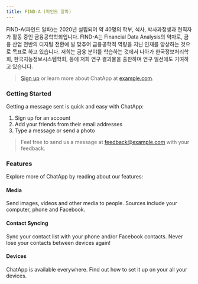 ```yaml
---
title: FIND-A (파인드 알파)
---
```


FIND-A(파인드 알파)는 2020년 설립되어 약 40명의 학부, 석사, 박사과정생과 현직자가 활동 중인 금융공학학회입니다. FIND-A는 Financial Data Analysis의 약자로, 금융 산업 전반의 디지털 전환에 발 맞추어 금융공학적 역량을 지닌 인재를 양상하는 것으로 목표로 하고 있습니다. 저희는 금융 분야를 학습하는 것에서 나아가 한국정보처리학회, 한국지능정보시스템학회, 등에 저희 연구 결과물을 출판하며 연구 일선에도 기여하고 있습니다. 

> [Sign up](http://example.com/signup) or learn more about ChatApp at [example.com](http://example.com/).

### Getting Started

Getting a message sent is quick and easy with ChatApp:

1. Sign up for an account
2. Add your friends from their email addresses
3. Type a message or send a photo

> Feel free to send us a message at [feedback@example.com](mailto:feedback@example.com) with your feedback.

### Features

Explore more of ChatApp by reading about our features:

#### Media

Send images, videos and other media to people. Sources include your computer, phone and Facebook.

#### Contact Syncing

Sync your contact list with your phone and/or Facebook contacts. Never lose your contacts between devices again!

#### Devices

ChatApp is available everywhere. Find out how to set it up on your all your devices.
